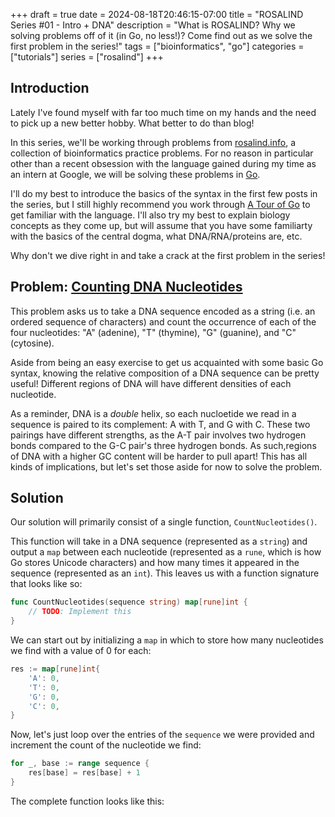 +++ 
draft = true
date = 2024-08-18T20:46:15-07:00
title = "ROSALIND Series #01 - Intro + DNA"
description = "What is ROSALIND? Why we solving problems off of it (in Go, no less!)? Come find out as we solve the first problem in the series!"
tags = ["bioinformatics", "go"]
categories = ["tutorials"]
series = ["rosalind"]
+++

## Introduction

Lately I've found myself with far too much time on my hands and the need to pick up a new better hobby. What better to do than blog!

In this series, we'll be working through problems from [rosalind.info](https://rosalind.info), a collection of bioinformatics practice problems. For no reason in particular other than a recent obsession with the language gained during my time as an intern at Google, we will be solving these problems in [Go](https://go.dev/).

I'll do my best to introduce the basics of the syntax in the first few posts in the series, but I still highly recommend you work through [A Tour of Go](https://go.dev/tour/welcome/1) to get familiar with the language. I'll also try my best to explain biology concepts as they come up, but will assume that you have some familiarty with the basics of the central dogma, what DNA/RNA/proteins are, etc.

Why don't we dive right in and take a crack at the first problem in the series!

## Problem: [Counting DNA Nucleotides](https://rosalind.info/problems/dna/)

This problem asks us to take a DNA sequence encoded as a string (i.e. an ordered sequence of characters) and count the occurrence of each of the four nucleotides: "A" (adenine), "T" (thymine), "G" (guanine), and "C" (cytosine).

Aside from being an easy exercise to get us acquainted with some basic Go syntax, knowing the relative composition of a DNA sequence can be pretty useful! Different regions of DNA will have different densities of each nucleotide.

As a reminder, DNA is a *double* helix, so each nucloetide we read in a sequence is paired to its complement: A with T, and G with C. These two pairings have different strengths, as the A-T pair involves two hydrogen bonds compared to the G-C pair's three hydrogen bonds. As such,regions of DNA with a higher GC content will be harder to pull apart! This has all kinds of implications, but let's set those aside for now to solve the problem.

## Solution

Our solution will primarily consist of a single function, `CountNucleotides()`.

This function will take in a DNA sequence (represented as a `string`) and output a `map` between each nucleotide (represented as a `rune`, which is how Go stores Unicode characters) and how many times it appeared in the sequence (represented as an `int`). This leaves us with a function signature that looks like so:

```go
func CountNucleotides(sequence string) map[rune]int {
    // TODO: Implement this
}
```

We can start out by initializing a `map` in which to store how many nucleotides we find with a value of 0 for each:

```go
res := map[rune]int{
    'A': 0,
    'T': 0,
    'G': 0,
    'C': 0,
}
```

Now, let's just loop over the entries of the `sequence` we were provided and increment the count of the nucleotide we find:

```go
for _, base := range sequence {
    res[base] = res[base] + 1
}
```

The complete function looks like this:

```go

```